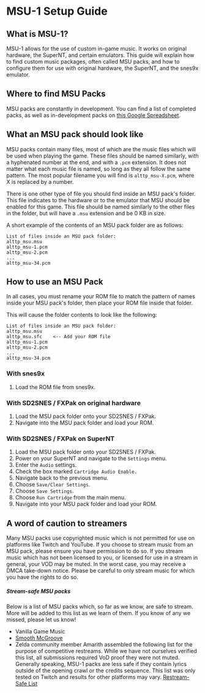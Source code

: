 # MSU-1 Setup Guide

## What is MSU-1?
MSU-1 allows for the use of custom in-game music. It works on original hardware, the SuperNT, and certain emulators.
This guide will explain how to find custom music packages, often called MSU packs, and how to configure
them for use with original hardware, the SuperNT, and the snes9x emulator.

## Where to find MSU Packs
MSU packs are constantly in development. You can find a list of completed packs, as well as in-development packs on
[this Google Spreadsheet](https://docs.google.com/spreadsheets/d/1XRkR4Xy6S24UzYkYBAOv-VYWPKZIoUKgX04RbjF128Q).

## What an MSU pack should look like
MSU packs contain many files, most of which are the music files which will be used when playing the game. These files
should be named similarly, with a hyphenated number at the end, and with a `.pcm` extension. It does not matter what
each music file is named, so long as they all follow the same pattern. The most popular filename you will find is
`alttp_msu-X.pcm`, where X is replaced by a number.

There is one other type of file you should find inside an MSU pack's folder. This file indicates to the hardware or
to the emulator that MSU should be enabled for this game. This file should be named similarly to the other files in
the folder, but will have a `.msu` extension and be 0 KB in size.

A short example of the contents of an MSU pack folder are as follows:
```
List of files inside an MSU pack folder:
alttp_msu.msu
alttp_msu-1.pcm
alttp_msu-2.pcm
...
alttp_msu-34.pcm
```

## How to use an MSU Pack
In all cases, you must rename your ROM file to match the pattern of names inside your MSU pack's folder, then place
your ROM file inside that folder.

This will cause the folder contents to look like the following:
```
List of files inside an MSU pack folder:
alttp_msu.msu
alttp_msu.sfc    <-- Add your ROM file
alttp_msu-1.pcm
alttp_msu-2.pcm
...
alttp_msu-34.pcm
```

### With snes9x
1. Load the ROM file from snes9x.

### With SD2SNES / FXPak on original hardware
1. Load the MSU pack folder onto your SD2SNES / FXPak.
2. Navigate into the MSU pack folder and load your ROM.

### With SD2SNES / FXPak on SuperNT
1. Load the MSU pack folder onto your SD2SNES / FXPak.
2. Power on your SuperNT and navigate to the `Settings` menu.
3. Enter the `Audio` settings.
4. Check the box marked `Cartridge Audio Enable.`
5. Navigate back to the previous menu.
6. Choose `Save/Clear Settings`.
7. Choose `Save Settings`.
8. Choose `Run Cartridge` from the main menu.
9. Navigate into your MSU pack folder and load your ROM.

## A word of caution to streamers
Many MSU packs use copyrighted music which is not permitted for use on platforms like Twitch and YouTube.
If you choose to stream music from an MSU pack, please ensure you have permission to do so. If you stream
music which has not been licensed to you, or licensed for use in a stream in general, your VOD may be muted. 
In the worst case, you may receive a DMCA take-down notice. Please be careful to only stream music for which
you have the rights to do so.

##### Stream-safe MSU packs
Below is a list of MSU packs which, so far as we know, are safe to stream. More will be added to this list as
we learn of them. If you know of any we missed, please let us know!
- Vanilla Game Music
- [Smooth McGroove](https://drive.google.com/open?id=1JDa1jCKg5hG0Km6xNpmIgf4kDMOxVp3n)
- Zelda community member Amarith assembled the following list for the purpose of competitive restreams.  While we have not ourselves verified this list, all submissions required VoD proof they were not muted.  Generally speaking, MSU-1 packs are less safe if they contain lyrics outside of the opening crawl or the credits sequence.  This list was only tested on Twitch and results for other platforms may vary. [Restream-Safe List](https://tinyurl.com/MSUsApprovedForLeagueChannels) 
